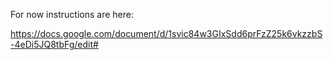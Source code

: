 For now instructions are here:

https://docs.google.com/document/d/1svic84w3GIxSdd6prFzZ25k6vkzzbS-4eDi5JQ8tbFg/edit#

